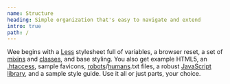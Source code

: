 ```yaml
---
name: Structure
heading: Simple organization that's easy to navigate and extend
intro: true
path: /
---
```


Wee begins with a [Less](http://lesscss.org/) stylesheet full of variables, a browser reset, a set of [mixins](/style/mixins) and [classes](/style/classes), and base styling. You also get example HTML5, an [.htaccess](#htaccess), sample favicons, [robots](#robots)/[humans](#humans).txt files, a robust [JavaScript library](/script), and a sample style guide. Use it all or 
just parts, your choice.